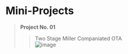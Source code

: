 # Mini-Projects <br>
> **Project No. 01** <br>
>> Two Stage Miller Companiated OTA <br>
![image](https://github.com/AbdelrahmanHassanMuhammed/Challenge-100-Days-Analog-IC-Design/assets/121984392/993a5ce7-0cf4-42ee-a831-f01455f76f5e)
